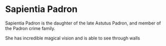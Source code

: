 # Sapientia Padron
Sapientia Padron is the daughter of the late Astutus Padron, and member of the Padron crime family. 

She has incredible magical vision and is able to see through walls